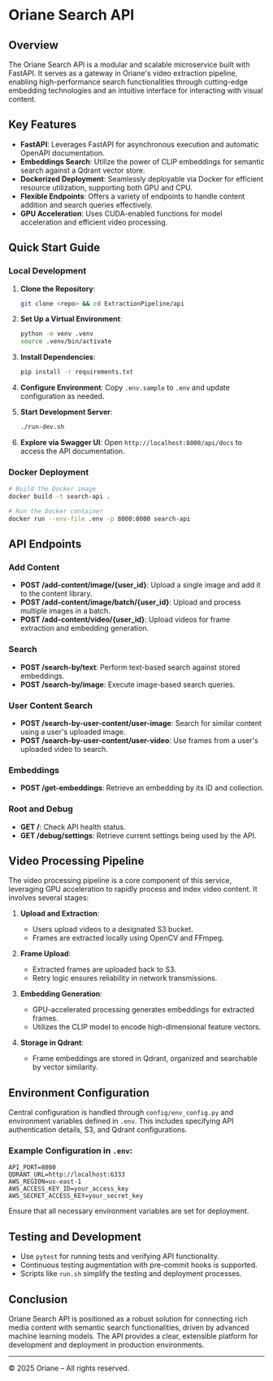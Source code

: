 # Oriane Search API

## Overview

The Oriane Search API is a modular and scalable microservice built with FastAPI. It serves as a gateway in Oriane's video extraction pipeline, enabling high-performance search functionalities through cutting-edge embedding technologies and an intuitive interface for interacting with visual content.

## Key Features

- **FastAPI**: Leverages FastAPI for asynchronous execution and automatic OpenAPI documentation.
- **Embeddings Search**: Utilize the power of CLIP embeddings for semantic search against a Qdrant vector store.
- **Dockerized Deployment**: Seamlessly deployable via Docker for efficient resource utilization, supporting both GPU and CPU.
- **Flexible Endpoints**: Offers a variety of endpoints to handle content addition and search queries effectively.
- **GPU Acceleration**: Uses CUDA-enabled functions for model acceleration and efficient video processing.

## Quick Start Guide

### Local Development

1. **Clone the Repository**:
   ```bash
   git clone <repo> && cd ExtractionPipeline/api
   ```

2. **Set Up a Virtual Environment**:
   ```bash
   python -m venv .venv
   source .venv/bin/activate
   ```

3. **Install Dependencies**:
   ```bash
   pip install -r requirements.txt
   ```

4. **Configure Environment**:
   Copy `.env.sample` to `.env` and update configuration as needed.

5. **Start Development Server**:
   ```bash
   ./run-dev.sh
   ```

6. **Explore via Swagger UI**:
   Open `http://localhost:8000/api/docs` to access the API documentation.

### Docker Deployment

```bash
# Build the Docker image
docker build -t search-api .

# Run the Docker container
docker run --env-file .env -p 8000:8000 search-api
```

## API Endpoints

### Add Content

- **POST /add-content/image/{user_id}**: Upload a single image and add it to the content library.
- **POST /add-content/image/batch/{user_id}**: Upload and process multiple images in a batch.
- **POST /add-content/video/{user_id}**: Upload videos for frame extraction and embedding generation.

### Search

- **POST /search-by/text**: Perform text-based search against stored embeddings.
- **POST /search-by/image**: Execute image-based search queries.

### User Content Search

- **POST /search-by-user-content/user-image**: Search for similar content using a user's uploaded image.
- **POST /search-by-user-content/user-video**: Use frames from a user's uploaded video to search.

### Embeddings

- **POST /get-embeddings**: Retrieve an embedding by its ID and collection.

### Root and Debug

- **GET /**: Check API health status.
- **GET /debug/settings**: Retrieve current settings being used by the API.

## Video Processing Pipeline

The video processing pipeline is a core component of this service, leveraging GPU acceleration to rapidly process and index video content. It involves several stages:

1. **Upload and Extraction**:
   - Users upload videos to a designated S3 bucket.
   - Frames are extracted locally using OpenCV and FFmpeg.

2. **Frame Upload**:
   - Extracted frames are uploaded back to S3.
   - Retry logic ensures reliability in network transmissions.

3. **Embedding Generation**:
   - GPU-accelerated processing generates embeddings for extracted frames.
   - Utilizes the CLIP model to encode high-dimensional feature vectors.

4. **Storage in Qdrant**:
   - Frame embeddings are stored in Qdrant, organized and searchable by vector similarity.

## Environment Configuration

Central configuration is handled through `config/env_config.py` and environment variables defined in `.env`. This includes specifying API authentication details, S3, and Qdrant configurations.

### Example Configuration in `.env`:

```env
API_PORT=8000
QDRANT_URL=http://localhost:6333
AWS_REGION=us-east-1
AWS_ACCESS_KEY_ID=your_access_key
AWS_SECRET_ACCESS_KEY=your_secret_key
```

Ensure that all necessary environment variables are set for deployment.

## Testing and Development

- Use `pytest` for running tests and verifying API functionality.
- Continuous testing augmentation with pre-commit hooks is supported.
- Scripts like `run.sh` simplify the testing and deployment processes.

## Conclusion

Oriane Search API is positioned as a robust solution for connecting rich media content with semantic search functionalities, driven by advanced machine learning models. The API provides a clear, extensible platform for development and deployment in production environments.

---

© 2025 Oriane – All rights reserved.
